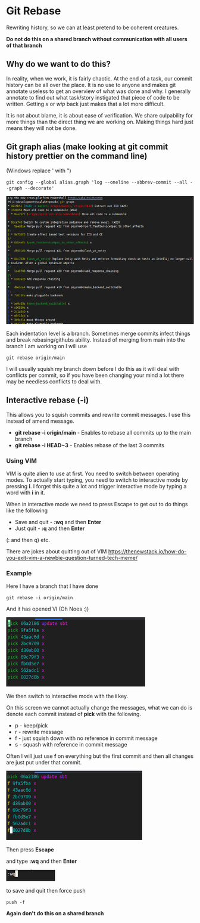 # Git Rebase

Rewriting history, so we can at least pretend to be coherent creatures.

**Do not do this on a shared branch without communication with all users of that branch**

## Why do we want to do this?

In reality, when we work, it is fairly chaotic. At the end of a task, our commit history can be all over the place. It is
no use to anyone and makes git annotate useless to get an overview of what was done and why. I generally annotate to find
out what task/story instigated that piece of code to be written. Getting *x* or *wip* back just makes that a lot more
difficult.

It is not about blame, it is about ease of verification. We share culpability for more things than the direct thing we
are working on. Making things hard just means they will not be done.

## Git graph alias (make looking at git commit history prettier on the command line)

(Windows replace ' with ")
```shell
git config --global alias.graph 'log --oneline --abbrev-commit --all --graph --decorate'
```

![git-graph.png](images/git-graph.png)

Each indentation level is a branch. Sometimes merge commits infect things and break rebasing/githubs ability. Instead of 
merging from main into the branch I am working on I will use 

```shell
git rebase origin/main
```

I will usually squish my branch down before I do this as it will deal with conflicts per commit, so if you have been
changing your mind a lot there may be needless conflicts to deal with.


## Interactive rebase (-i)

This allows you to squish commits and rewrite commit messages. I use this instead of amend message.

* **git rebase -i origin/main** - Enables to rebase all commits up to the main branch
* **git rebase -i HEAD~3** - Enables rebase of the last 3 commits

### Using VIM

VIM is quite alien to use at first. You need to switch between operating modes. To actually start typing, you need to switch
to interactive mode by pressing **i**. I forget this quite a lot and trigger interactive mode by typing a word with **i**
in it.

When in interactive mode we need to press Escape to get out to do things like the following
* Save and quit - **:wq** and then **Enter**
* Just quit - **:q** and then **Enter**
 
(: and then q) etc.

There are jokes about quitting out of VIM <https://thenewstack.io/how-do-you-exit-vim-a-newbie-question-turned-tech-meme/>

### Example

Here I have a branch that I have done 

```shell
git rebase -i origin/main
```

And it has opened VI (Oh Noes :))

![interactive-rebase-start.png](images/interactive-rebase-start.png)

We then switch to interactive mode with the **i** key.

On this screen we cannot actually change the messages, what we can do is denote each commit instead of **pick** with the 
following.

* p - keep/pick
* r - rewrite message
* f - just squish down with no reference in commit message
* s - squash with reference in commit message

Often I will just use **f** on everything but the first commit and then all changes are just put under that commit.

![interactive-rebase-flatten-all.png](interactive-rebase-flatten-all.png)

Then press **Escape**

and type **:wq** and then **Enter**

![vim-save-quit-wq.png](images/vim-save-quit-wq.png)

to save and quit then force push

```shell
push -f
```

**Again don't do this on a shared branch**


